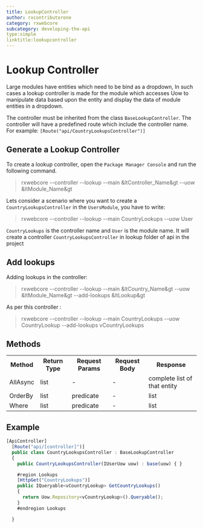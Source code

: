 ```yaml
---
title: LookupController
author: rxcontributorone
category: rxwebcore
subcategory: developing-the-api
type:simple
linktitle:lookupcontroller
---
```

# Lookup Controller

Large modules have entities which need to be bind as a dropdown, In such cases a lookup controller is made for the module which accesses Uow to manipulate data based upon the entity and display the data of module entities in a dropdown.  

The controller must be inherited from the class `BaseLookupController`. The controller will have a predefined route which include the controller name. For example: `[Route("api/CountryLookupsController")]` 

## Generate a Lookup Controller

To create a lookup controller, open the `Package Manager Console` and run the following command.

> rxwebcore --controller --lookup --main &ltController_Name&gt --uow &ltModule_Name&gt

Lets consider a scenario where you want to create a `CountryLookupsController` in the `UsersModule`, you have to write:

> rxwebcore --controller --lookup --main CountryLookups --uow User

`CountryLookups` is the controller name and `User` is the module name. It will create a controller `CountryLookupsController` in lookup folder of api in the project

## Add lookups 
Adding lookups in the controller:

> rxwebcore --controller --lookup --main &ltCountry_Name&gt --uow &ltModule_Name&gt --add-lookups &ltLookup&gt

As per this controller : 

> rxwebcore --controller --lookup --main CountryLookups --uow CountryLookup --add-lookups vCountryLookups

## Methods

<table class="table table-bordered">
<tr><th>Method</th><th>Return Type</th><th>Request Params</th><th>Request Body</th><th>Response</th></tr>
<tr><td>AllAsync</td><td>list</td><td> - </td><td> - </td><td>complete list of that entity</td></tr>
<tr><td>OrderBy</td><td>list</td><td>predicate</td><td> - </td><td>list</td></tr>
<tr><td>Where</td><td>list</td><td>predicate</td><td> - </td><td>list</td></tr>
</table>

## Example

````js
[ApiController]
  [Route("api/[controller]")]
  public class CountryLookupsController : BaseLookupController
  {
    public CountryLookupsController(IUserUow uow) : base(uow) { }

    #region Lookups
    [HttpGet("CountryLookups")]
    public IQueryable<vCountryLookup> GetCountryLookups()
    {
      return Uow.Repository<vCountryLookup>().Queryable();
    }
    #endregion Lookups

  }

````



